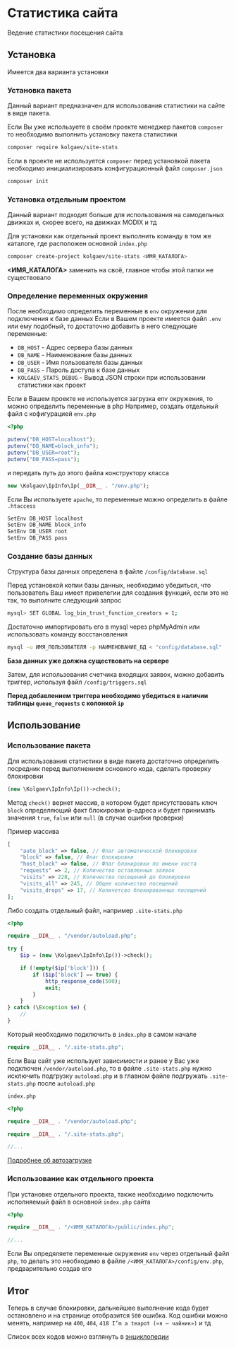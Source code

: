 # Статистика сайта
Ведение статистики посещения сайта

## Установка
Имеется два варианта установки

### Установка пакета
Данный вариант предназначен для использования статистики на сайте в виде пакета.

Если Вы уже используете в своём проекте менеджер пакетов `composer` то необходимо выполнить установку пакета статистики
```sh
composer require kolgaev/site-stats
```

Если в проекте не используется `composer` перед установкой пакета необходимо инициализировать конфигурационный файл `composer.json`
```sh
composer init
```

### Установка отдельным проектом
Данный вариант подходит больше для использования на самодельных движках и, скорее всего, на движках MODIX и тд

Для установки как отдельный проект выполнить команду в том же каталоге, где расположен основной `index.php`
```sh
composer create-project kolgaev/site-stats <ИМЯ_КАТАЛОГА>
```
**<ИМЯ_КАТАЛОГА>** заменить на своё, главное чтобы этой папки не существовало

### Определение переменных окружения
После необходимо определить переменные в `env` окружении для подключения к базе данных
Если в Вашем проекте имеется файл `.env` или ему подобный, то достаточно добавить в него следующие переменные:
- `DB_HOST` - Адрес сервера базы данных
- `DB_NAME` - Наименование базы данных
- `DB_USER` - Имя пользователя базы данных
- `DB_PASS` - Пароль доступа к базе данных
- `KOLGAEV_STATS_DEBUG` - Вывод JSON строки при использовании статистики как проект

Если в Вашем проекте не используется загрузка env окружения, то можно определить переменные в php
Например, создать отдельный файл с кофигурацией `env.php`
```php
<?php

putenv("DB_HOST=localhost");
putenv("DB_NAME=block_info");
putenv("DB_USER=root");
putenv("DB_PASS=pass");
```
и передать путь до этого файла конструктору класса 
```php
new \Kolgaev\IpInfo\Ip(__DIR__ . "/env.php");
```

Если Вы используете `apache`, то переменные можно определить в файле `.htaccess`

```sh
SetEnv DB_HOST localhost
SetEnv DB_NAME block_info
SetEnv DB_USER root
SetEnv DB_PASS pass
```

### Создание базы данных
Структура базы данных определена в файле `/config/database.sql`

Перед установкой копии базы данных, необходимо убедиться, что пользователь Ваш имеет привелегии для создания функций, если это не так, то выполните следующий запрос
```sh
mysql> SET GLOBAL log_bin_trust_function_creators = 1;
```

Достаточно импортировать его в mysql через phpMyAdmin или использовать команду восстановления
```sh
mysql -u ИМЯ_ПОЛЬЗОВАТЕЛЯ -p НАИМЕНОВАНИЕ_БД < "config/database.sql"
```
**База данных уже должна существовать на сервере**

Затем, для использования счетчика входящих заявок, можно добавить триггер, используя файл `/config/triggers.sql`

**Перед добавлением триггера необходимо убедиться в наличии таблицы `queue_requests` с колонкой `ip`**

## Использование

### Использование пакета
Для использования статистики в виде пакета достаточно определить посредник перед выполнением основного кода, сделать проверку блокировки
```php
(new \Kolgaev\IpInfo\Ip())->check();
```

Метод `check()` вернет массив, в котором будет присутствовать ключ `block` определяющий факт блокировки ip-адреса и будет принимать значения `true`, `false` или `null` (в случае ошибки проверки)

Пример массива
```php
[
    "auto_block" => false, // Флаг автоматической блокировки
    "block" => false, // Флаг блокировки
    "host_block" => false, // Флаг блокировки по имени хоста
    "requests" => 2, // Количество оставленных заявок
    "visits" => 228, // Количество посещений до блокировки
    "visits_all" => 245, // Общее количество посещений
    "visits_drops" => 17, // Количетсво блокированных посещений
];
```

Либо создать отдельный файл, например `.site-stats.php`
```php
<?php

require __DIR__ . "/vendor/autoload.php";

try {
    $ip = (new \Kolgaev\IpInfo\Ip())->check();

    if (!empty($ip['block'])) {
        if ($ip['block'] == true) {
            http_response_code(500);
            exit;
        }
    }
} catch (\Exception $e) {
    //
}
```

Который необходимо подключить в `index.php` в самом начале
```php
require __DIR__ . "/.site-stats.php";
```

Если Ваш сайт уже использует зависимости и ранее у Вас уже подключен `/vendor/autoload.php`, то в файле `.site-stats.php` нужно исключить подгрузку `autoload.php` и в главном файле подгружать `.site-stats.php` после `autoload.php`

`index.php`
```php
<?php

require __DIR__ . "/vendor/autoload.php";

require __DIR__ . "/.site-stats.php";

//...
```

[Подробнее об автозагрузке](https://getcomposer.org/doc/01-basic-usage.md#autoloading)

### Использование как отдельного проекта

При установке отдельного проекта, также необходимо подключить исполняемый файл в основной `index.php` сайта
```php
<?php

require __DIR__ . "/<ИМЯ_КАТАЛОГА>/public/index.php";

//...
```

Если Вы опредяляете переменные окружения `env` через отдельный файл `php`, то делать это необходимо в файле `/<ИМЯ_КАТАЛОГА>/config/env.php`, предварительно создав его

## Итог

Теперь в случае блокировки, дальнейшее выполнение кода будет остановлено и на странице отобразится `500` ошибка.
Код ошибки можно менять, например на `400`, `404`, `418 I’m a teapot («я — чайник»)` и тд

Список всех кодов можно взглянуть в [энциклопедии](https://ru.wikipedia.org/wiki/%D0%A1%D0%BF%D0%B8%D1%81%D0%BE%D0%BA_%D0%BA%D0%BE%D0%B4%D0%BE%D0%B2_%D1%81%D0%BE%D1%81%D1%82%D0%BE%D1%8F%D0%BD%D0%B8%D1%8F_HTTP)
